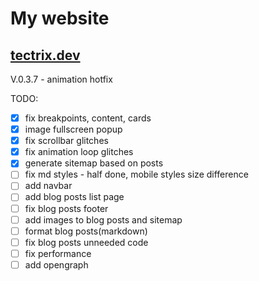 # My website
## [tectrix.dev](https://tectrix.dev)

V.0.3.7 - animation hotfix

TODO:
- [x] fix breakpoints, content, cards
- [x] image fullscreen popup
- [x] fix scrollbar glitches
- [x] fix animation loop glitches
- [x] generate sitemap based on posts
- [ ] fix md styles - half done, mobile styles size difference
- [ ] add navbar
- [ ] add blog posts list page
- [ ] fix blog posts footer
- [ ] add images to blog posts and sitemap
- [ ] format blog posts(markdown)
- [ ] fix blog posts unneeded code
- [ ] fix performance
- [ ] add opengraph
